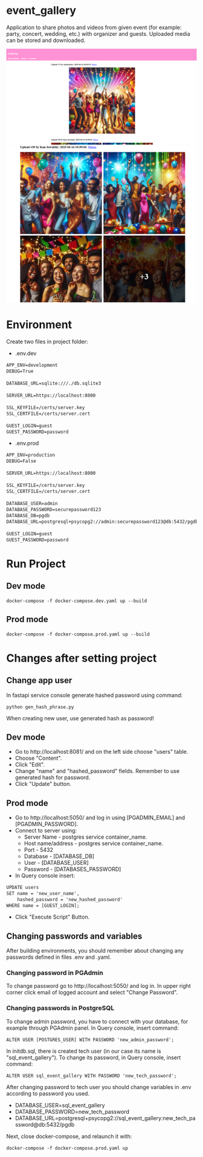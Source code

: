 # event_gallery
Application to share photos and videos from given event (for example: party, concert, wedding, etc.) with organizer and guests. Uploaded media can be stored and downloaded.

![screenshot 1](docs/screen1.png)
![screenshot 2](docs/screen2.png)

# Environment
Create two files in project folder:
* .env.dev
```
APP_ENV=development
DEBUG=True

DATABASE_URL=sqlite:///./db.sqlite3

SERVER_URL=https://localhost:8000

SSL_KEYFILE=/certs/server.key
SSL_CERTFILE=/certs/server.cert

GUEST_LOGIN=guest
GUEST_PASSWORD=password
```
* .env.prod
```
APP_ENV=production
DEBUG=False

SERVER_URL=https://localhost:8000

SSL_KEYFILE=/certs/server.key
SSL_CERTFILE=/certs/server.cert

DATABASE_USER=admin
DATABASE_PASSWORD=securepassword123
DATABASE_DB=pgdb
DATABASE_URL=postgresql+psycopg2://admin:securepassword123@db:5432/pgdb

GUEST_LOGIN=guest
GUEST_PASSWORD=password
```

# Run Project

## Dev mode
```
docker-compose -f docker-compose.dev.yaml up --build
```

## Prod mode
```
docker-compose -f docker-compose.prod.yaml up --build
```

# Changes after setting project

## Change app user
In fastapi service console generate hashed password using command:
```
python gen_hash_phrase.py
```
When creating new user, use generated hash as password!

## Dev mode
* Go to http://localhost:8081/ and on the left side choose "users" table.
* Choose "Content".
* Click "Edit".
* Change "name" and "hashed_password" fields. Remember to use generated hash for password.
* Click "Update" button.

## Prod mode
* Go to http://localhost:5050/ and log in using [PGADMIN_EMAIL] and [PGADMIN_PASSWORD].
* Connect to server using:
    * Server Name - postgres service container_name.
    * Host name/address - postgres service container_name.
    * Port - 5432
    * Database - [DATABASE_DB]
    * User - [DATABASE_USER]
    * Password - [DATABASES_PASSWORD]
* In Query console insert:
```
UPDATE users
SET name = 'new_user_name', 
    hashed_password = 'new_hashed_password'
WHERE name = [GUEST_LOGIN];
```
* Click "Execute Script" Button.

## Changing passwords and variables
After building environments, you should remember about changing any passwords defined in files .env and .yaml.

### Changing password in PGAdmin
To change password go to http://localhost:5050/ and log in. In upper right corner click email of logged account and select "Change Password".

### Changing passwords in PostgreSQL
To change admin password, you have to connect with your database, for example through PGAdmin panel. In Query console, insert command:

```
ALTER USER [POSTGRES_USER] WITH PASSWORD 'new_admin_password';
```

In initdb.sql, there is created tech user (in our case its name is "sql_event_gallery"). To change its password, in Query console, insert command:
```
ALTER USER sql_event_gallery WITH PASSWORD 'new_tech_password';
```

After changing password to tech user you should change variables in .env according to password you used.
* DATABASE_USER=sql_event_gallery
* DATABASE_PASSWORD=new_tech_password
* DATABASE_URL=postgresql+psycopg2://sql_event_gallery:new_tech_password@db:5432/pgdb

Next, close docker-compose, and relaunch it with:
```
docker-compose -f docker-compose.prod.yaml up
```
